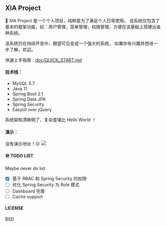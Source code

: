 ## XIA Project

🥝 XIA Project 是一个个人项目，纯粹是为了满足个人日常使用，
该系统仅包含了基本的框架功能，如：用户管理，菜单管理，权限管理，方便在该基础上搭建出各种系统。

该系统仍在持续开发中，期望可见变成一个强大的系统，
如果你有兴趣并想进一步了解，欢迎。

快速上手指南：[doc/QUICK_START.md](doc/QUICK_START.md)

#### 技术栈：

- MySQL 5.7
- Java 11
- Spring Boot 2.1
- Spring Data JPA
- Spring Security
- EasyUI over jQuery

系统架构清晰明了，复杂度堪比 Hello World ！

#### 演示：

没有演示地址！☹
![](https://raw.githubusercontent.com/loutai/xia/master/src/main/resources/static/img/demo1.png)

#### 🛠 TODO LIST

Maybe never do list.

- [x] 基于 RBAC 和 Spring Security 的权限
- [ ] 优化 Spring Security 为 Role 模式
- [ ] Dashboard 完善
- [ ] Cache support

#### LICENSE

BSD

